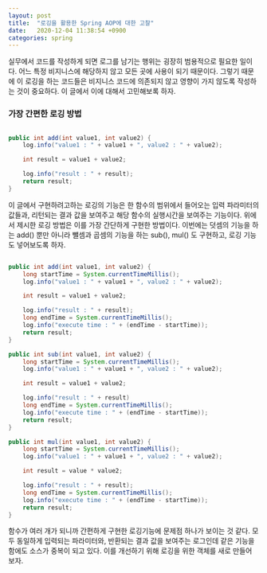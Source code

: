 ```yaml
---
layout: post
title:  "로깅을 활용한 Spring AOP에 대한 고찰"
date:   2020-12-04 11:38:54 +0900
categories: spring
---
```


실무에서 코드를 작성하게 되면 로그를 남기는 행위는 굉장히 범용적으로 필요한 일이다. 어느 특정 비지니스에 해당하지 않고 모든 곳에 사용이 되기 때문이다. 그렇기 때문에 이 로깅을 하는 코드들은 비지니스 코드에 의존되지 않고 영향이 가지 않도록 작성하는 것이 중요하다. 이 글에서 이에 대해서 고민해보록 하자.

### 가장 간편한 로깅 방법

```java

public int add(int value1, int value2) {
    log.info("value1 : " + value1 + ", value2 : " + value2);

    int result = value1 + value2;

    log.info("result : " + result);
    return result;
}

```

이 글에서 구현하려고하는 로깅의 기능은 한 함수의 범위에서 들어오는 입력 파라미터의 값들과, 리턴되는 결과 값을 보여주고 해당 함수의 실행시간을 보여주는 기능이다. 위에서 제시한 로깅 방법은 이를 가장 간단하게 구현한 방법이다. 이번에는 덧셈의 기능을 하는 add() 뿐만 아니라 뺄셈과 곱셈의 기능을 하는 sub(), mul() 도 구현하고, 로깅 기능도 넣어보도록 하자.

```java

public int add(int value1, int value2) {
    long startTime = System.currentTimeMillis();
    log.info("value1 : " + value1 + ", value2 : " + value2);

    int result = value1 + value2;

    log.info("result : " + result);
    long endTime = System.currentTimeMillis();
    log.info("execute time : " + (endTime - startTime));
    return result;
}

public int sub(int value1, int value2) {
    long startTime = System.currentTimeMillis();
    log.info("value1 : " + value1 + ", value2 : " + value2);

    int result = value1 + value2;

    log.info("result : " + result)
    long endTime = System.currentTimeMillis();
    log.info("execute time : " + (endTime - startTime));
    return result;
}

public int mul(int value1, int value2) {
    long startTime = System.currentTimeMillis();
    log.info("value1 : " + value1 + ", value2 : " + value2);

    int result = value * value2; 

    log.info("result : " + result);
    long endTime = System.currentTimeMillis();
    log.info("execute time : " + (endTime - startTime));
    return result;
}

```

함수가 여러 개가 되니까 간편하게 구현한 로깅기능에 문제점 하나가 보이는 것 같다. 모두 동일하게 입력되는 파라미터와, 반환되는 결과 값을 보여주는 로그인데 같은 기능을 함에도 소스가 중복이 되고 있다. 이를 개선하기 위해 로깅을 위한 객체를 새로 만들어 보자.

